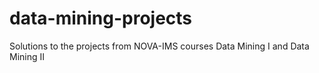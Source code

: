 # data-mining-projects
Solutions to the projects from NOVA-IMS courses Data Mining I and Data Mining II
